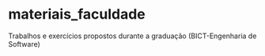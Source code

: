 # materiais_faculdade
Trabalhos e exercícios propostos durante a graduação (BICT-Engenharia de Software)
